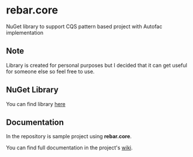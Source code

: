 # rebar.core
NuGet library to support CQS pattern based project with Autofac implementation

## Note
Library is created for personal purposes but I decided that it can get useful for someone else so feel free to use.

## NuGet Library 
You can find library [here](https://www.nuget.org/packages/rebar.core/)

## Documentation
In the repository is sample project using **rebar.core**.

You can find full documentation in the project's [wiki](https://github.com/Hoodster/rebar.core/wiki).
